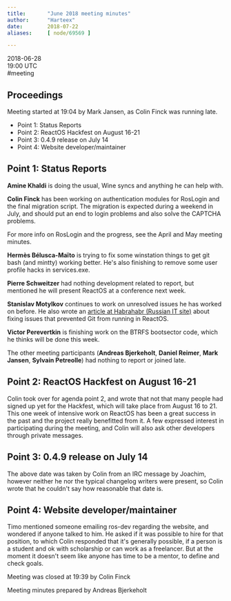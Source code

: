 ```yaml
---
title:       "June 2018 meeting minutes"
author:      "Harteex"
date:        2018-07-22
aliases:     [ node/69569 ]

---
```


<p>2018-06-28<br />
	19:00 UTC<br />
	#meeting</p>
<h2>Proceedings</h2>
<p>Meeting started at 19:04 by Mark Jansen, as Colin Finck was running late.</p>
<ul>
    <li>Point 1: Status Reports</li>
    <li>Point 2: ReactOS Hackfest on August 16-21</li>
    <li>Point 3: 0.4.9 release on July 14</li>
    <li>Point 4: Website developer/maintainer</li>
</ul>

<h2>Point 1: Status Reports</h2>

<p><b>Amine Khaldi</b> is doing the usual, Wine syncs and anything he can help with.</p>

<p><b>Colin Finck</b> has been working on authentication modules for RosLogin and the final migration script. The migration is expected during a weekend in July, and should put an end to login problems and also solve the CAPTCHA problems.</p>
<p>For more info on RosLogin and the progress, see the April and May meeting minutes.</p>

<p><b>Hermès Bélusca-Maïto</b> is trying to fix some winstation things to get git bash (and mintty) working better. He's also finishing to remove some user profile hacks in services.exe.</p>

<p><b>Pierre Schweitzer</b> had nothing development related to report, but mentioned he will present ReactOS at a conference next week.</p>

<p><b>Stanislav Motylkov</b> continues to work on unresolved issues he has worked on before. He also wrote an <a href="https://habr.com/company/reactos/blog/414947/">article at Habrahabr (Russian IT site)</a> about fixing issues that prevented Git from running in ReactOS.</p>

<p><b>Victor Perevertkin</b> is finishing work on the BTRFS bootsector code, which he thinks will be done this week.</p>

<p>The other meeting participants (<b>Andreas Bjerkeholt</b>, <b>Daniel Reimer</b>, <b>Mark Jansen</b>, <b>Sylvain Petreolle</b>) had nothing to report or joined late.</p>

<h2>Point 2: ReactOS Hackfest on August 16-21</h2>

<p>Colin took over for agenda point 2, and wrote that not that many people had signed up yet for the Hackfest, which will take place from August 16 to 21. This one week of intensive work on ReactOS has been a great success in the past and the project really benefitted from it. A few expressed interest in participating during the meeting, and Colin will also ask other developers through private messages.</p>

<h2>Point 3: 0.4.9 release on July 14</h2>

<p>The above date was taken by Colin from an IRC message by Joachim, however neither he nor the typical changelog writers were present, so Colin wrote that he couldn't say how reasonable that date is.</p>

<h2>Point 4: Website developer/maintainer</h2>

<p>Timo mentioned someone emailing ros-dev regarding the website, and wondered if anyone talked to him. He asked if it was possible to hire for that position, to which Colin responded that it's generally possible, if a person is a student and ok with scholarship or can work as a freelancer. But at the moment it doesn't seem like anyone has time to be a mentor, to define and check goals.</p>

<p>Meeting was closed at 19:39 by Colin Finck</p>
<p>Meeting minutes prepared by Andreas Bjerkeholt</p>
